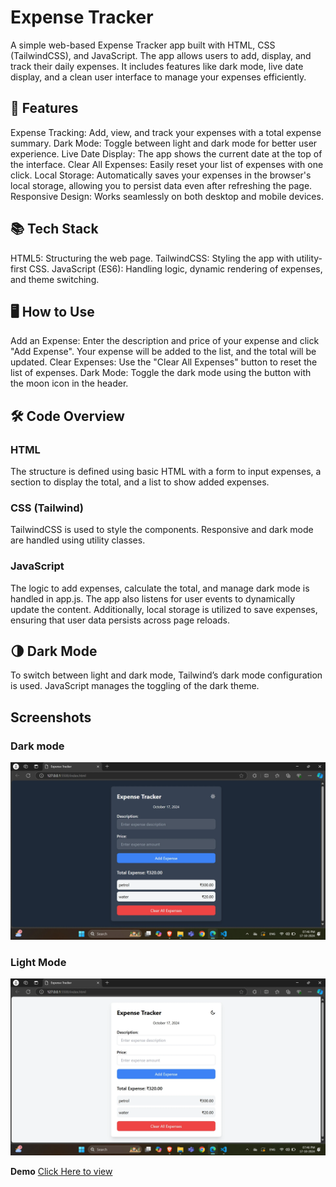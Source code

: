 # Expense Tracker
A simple web-based Expense Tracker app built with HTML, CSS (TailwindCSS), and JavaScript. The app allows users to add, display, and track their daily expenses. It includes features like dark mode, live date display, and a clean user interface to manage your expenses efficiently.

## 🚀 Features
Expense Tracking: Add, view, and track your expenses with a total expense summary.
Dark Mode: Toggle between light and dark mode for better user experience.
Live Date Display: The app shows the current date at the top of the interface.
Clear All Expenses: Easily reset your list of expenses with one click.
Local Storage: Automatically saves your expenses in the browser's local storage, allowing you to persist data even after refreshing the page.
Responsive Design: Works seamlessly on both desktop and mobile devices.

## 📚 Tech Stack
HTML5: Structuring the web page.
TailwindCSS: Styling the app with utility-first CSS.
JavaScript (ES6): Handling logic, dynamic rendering of expenses, and theme switching.
## 🖥️ How to Use
Add an Expense: Enter the description and price of your expense and click "Add Expense". Your expense will be added to the list, and the total will be updated.
Clear Expenses: Use the "Clear All Expenses" button to reset the list of expenses.
Dark Mode: Toggle the dark mode using the button with the moon icon in the header.
## 🛠️ Code Overview
### HTML
The structure is defined using basic HTML with a form to input expenses, a section to display the total, and a list to show added expenses.

### CSS (Tailwind)
TailwindCSS is used to style the components. Responsive and dark mode are handled using utility classes.

### JavaScript
The logic to add expenses, calculate the total, and manage dark mode is handled in app.js. The app also listens for user events to dynamically update the content. Additionally, local storage is utilized to save expenses, ensuring that user data persists across page reloads.

## 🌗 Dark Mode
To switch between light and dark mode, Tailwind’s dark mode configuration is used. JavaScript manages the toggling of the dark theme.

## Screenshots
### Dark mode
![Expense Tracker Screenshot](/darkmode-demo.webp)

### Light Mode
![Expense Tracker Screenshot](/lightmode_demo.webp)

**Demo**
[Click Here to view](https://shafi3m.github.io/ExpenseTracker/)
